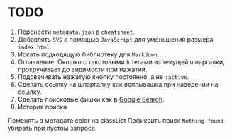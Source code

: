 <h1>TODO</h1>
<ol>
<li>Перенести <code>metadata.json</code> в <code>cheatsheet</code>.</li>
<li>Добавлять <code>SVG</code> с помощью <code>JavaScript</code> для уменьшения размера <code>index.html</code>.</li>
<li>Искать подходящую библиотеку для <code>Markdown</code>.</li>
<li>Оглавление. Окошко с текстовыми <code>h</code> тегами из текущей шпаргалки, прокручивает до видимости при нажатии. </li>
<li>Подсвечивать нажатую кнопку постоянно, а не <code>:active</code>.</li>
<li>Сделать ссылку на шпаргалку как всплывашка при наведении на ссылку.</li>
<li>Сделать поисковые фишки как в <a target="_self" href="?General/Google Search.md" class="wikilink">Google Search</a>.</li>
<li>История поиска</li>
</ol>
<p>Поменять в метадате color на classList
Пофиксить поиск <code>Nothing found</code> убирать при пустом запросе.</p>
<!--
- Параметр поиска `s` в `URL`
    - ?path
    - ?path&s=query
    - ?path\#anchor
    - ?s=query
    - ?s=query\#anchor
    - \#anchor
    - ?path&s=query\#anchor
-->
